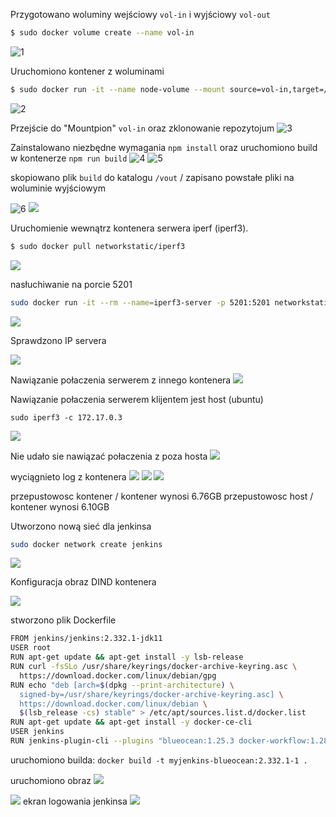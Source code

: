 Przygotowano woluminy wejściowy `vol-in` i wyjściowy `vol-out`

```bash
$ sudo docker volume create --name vol-in
```

![1](./1.png)

Uruchomiono kontener z woluminami

```bash
$ sudo docker run -it --name node-volume --mount source=vol-in,target=/vin --mount source=vol-out,target=/vout node bash
```
![2](./2.png)

Przejście do "Mountpion" `vol-in` oraz zklonowanie repozytojum
![3](./3.png)

Zainstalowano niezbędne wymagania  `npm install` oraz uruchomiono build w kontenerze `npm run build`
![4](./4.png)
![5](./5.png)



skopiowano plik `build` do katalogu `/vout` / zapisano powstałe pliki na woluminie wyjściowym

![6](./6.png)
![](./7.png)


Uruchomienie wewnątrz kontenera serwera iperf (iperf3). 

```bash
$ sudo docker pull networkstatic/iperf3
```
![](./8.png)

nasłuchiwanie na porcie 5201
```bash
sudo docker run -it --rm --name=iperf3-server -p 5201:5201 networkstatic/iperf3 -s
```

![](./9.png)

Sprawdzono IP servera

![](./ip.png)

Nawiązanie połaczenia serwerem z innego kontenera
![](./kontener.png)

Nawiązanie połaczenia  serwerem klijentem jest host (ubuntu)

```bask
sudo iperf3 -c 172.17.0.3
```

![](./11.png)

Nie udało sie nawiązać połaczenia z poza hosta
![](./nietonie.png)


wyciągnieto log z kontenera
![](./log1.png)
![](./log2.png)
![](./log3.png)

przepustowosc kontener / kontener wynosi 6.76GB
przepustowosc host / kontener wynosi 6.10GB

Utworzono nową sieć dla jenkinsa
```bash
sudo docker network create jenkins
```
![](./j1.png)

Konfiguracja obraz DIND kontenera

![](./j2.png)

stworzono plik Dockerfile
```bash
FROM jenkins/jenkins:2.332.1-jdk11
USER root
RUN apt-get update && apt-get install -y lsb-release
RUN curl -fsSLo /usr/share/keyrings/docker-archive-keyring.asc \
  https://download.docker.com/linux/debian/gpg
RUN echo "deb [arch=$(dpkg --print-architecture) \
  signed-by=/usr/share/keyrings/docker-archive-keyring.asc] \
  https://download.docker.com/linux/debian \
  $(lsb_release -cs) stable" > /etc/apt/sources.list.d/docker.list
RUN apt-get update && apt-get install -y docker-ce-cli
USER jenkins
RUN jenkins-plugin-cli --plugins "blueocean:1.25.3 docker-workflow:1.28"
```

uruchomiono builda:
`docker build -t myjenkins-blueocean:2.332.1-1 .`
 
 uruchomiono obraz
 ![](./j3.png)

  ![](./j4.png)
  ekran logowania jenkinsa
   ![](./j5.png)


 
